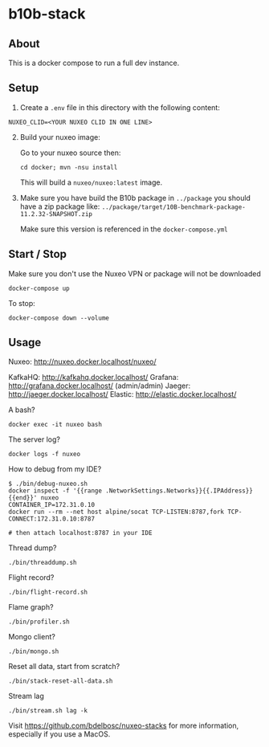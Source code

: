 # b10b-stack

## About
This is a docker compose to run a full dev instance.

## Setup

1. Create a `.env` file in this directory with the following content:
```
NUXEO_CLID=<YOUR NUXEO CLID IN ONE LINE>
```

2. Build your nuxeo image:

   Go to your nuxeo source then:
   ```
   cd docker; mvn -nsu install
   ```
   This will build a `nuxeo/nuxeo:latest` image.
   

3. Make sure you have build the B10b package in `../package`
    you should have a zip package like: `../package/target/10B-benchmark-package-11.2.32-SNAPSHOT.zip`
    
    Make sure this version is referenced in the `docker-compose.yml` 

## Start / Stop

Make sure you don't use the Nuxeo VPN or package will not be downloaded

```
docker-compose up
```

To stop:
```
docker-compose down --volume
```

## Usage

Nuxeo: http://nuxeo.docker.localhost/nuxeo/

KafkaHQ: http://kafkahq.docker.localhost/
Grafana: http://grafana.docker.localhost/  (admin/admin)
Jaeger: http://jaeger.docker.localhost/
Elastic: http://elastic.docker.localhost/


A bash?
```
docker exec -it nuxeo bash
```

The server log?
```
docker logs -f nuxeo
```

How to debug from my IDE?
```
$ ./bin/debug-nuxeo.sh 
docker inspect -f '{{range .NetworkSettings.Networks}}{{.IPAddress}}{{end}}' nuxeo
CONTAINER_IP=172.31.0.10
docker run --rm --net host alpine/socat TCP-LISTEN:8787,fork TCP-CONNECT:172.31.0.10:8787

# then attach localhost:8787 in your IDE
```

Thread dump?
```
./bin/threaddump.sh
```

Flight record?
```
./bin/flight-record.sh
```

Flame graph?
```
./bin/profiler.sh
```

Mongo client?
```
./bin/mongo.sh
```

Reset all data, start from scratch?
```
./bin/stack-reset-all-data.sh
``` 

Stream lag
```
./bin/stream.sh lag -k
```


Visit https://github.com/bdelbosc/nuxeo-stacks for more information,
especially if you use a MacOS.

